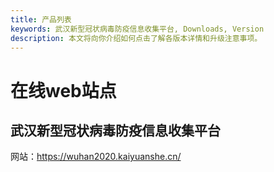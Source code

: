```yaml
---
title: 产品列表
keywords: 武汉新型冠状病毒防疫信息收集平台, Downloads, Version
description: 本文将向你介绍如何点击了解各版本详情和升级注意事项。
---
```


# 在线web站点

## 武汉新型冠状病毒防疫信息收集平台

网站：https://wuhan2020.kaiyuanshe.cn/
